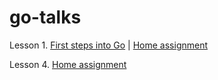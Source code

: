 # go-talks

Lesson 1. [First steps into Go](https://talks.godoc.org/github.com/8tomat8/go-talks/First-steps-into-Go.slide) | [Home assignment](https://github.com/8tomat8/go-talks/blob/master/ha/Development-task-Library.txt)

Lesson 4. [Home assignment](https://github.com/8tomat8/go-talks/blob/master/ha/Development_task_Library-DB-and-dataraces.txt)
